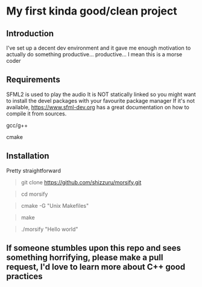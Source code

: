 # My first kinda good/clean project

## Introduction

I've set up a decent dev environment and it gave me enough motivation to actually do something productive...
productive... I mean this is a morse coder

## Requirements

SFML2 is used to play the audio
It is NOT statically linked so you might want to install the devel packages with your favourite package manager
If it's not available, https://www.sfml-dev.org has a great documentation on how to compile it from sources.

gcc/g++

cmake

## Installation

Pretty straightforward
>git clone https://github.com/shizzuru/morsify.git

>cd morsify

>cmake -G "Unix Makefiles"

>make

>./morsify "Hello world"

## If someone stumbles upon this repo and sees something horrifying, please make a pull request, I'd love to learn more about C++ good practices
